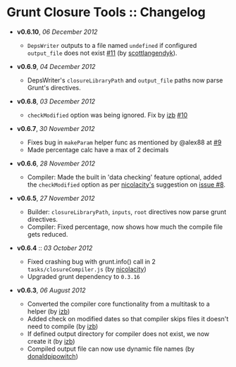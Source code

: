 # Grunt Closure Tools :: Changelog

- **v0.6.10**, *06 December 2012*
  - `DepsWriter` outputs to a file named `undefined` if configured `output_file` does not exist [#11](https://github.com/thanpolas/grunt-closure-tools/pull/11) (by [scottlangendyk](https://github.com/scottlangendyk)).

- **v0.6.9**, *04 December 2012*
  - DepsWriter's `closureLibraryPath` and `output_file` paths now parse Grunt's directives.

- **v0.6.8**, *03 December 2012*
  - `checkModified` option was being ignored. Fix by [izb](https://github.com/izb) [#10](https://github.com/thanpolas/grunt-closure-tools/issues/10)

- **v0.6.7**, *30 November 2012*
  - Fixes bug in `makeParam` helper func as mentioned by @alex88 at [#9](https://github.com/thanpolas/grunt-closure-tools/issues/9)
  - Made percentage calc have a max of 2 decimals

- **v0.6.6**, *28 November 2012*
  - Compiler: Made the built in 'data checking' feature optional, added the `checkModified` option as per [nicolacity's](https://github.com/nicolacity) suggestion on [issue #8](https://github.com/thanpolas/grunt-closure-tools/issues/8).

- **v0.6.5**, *27 November 2012*
  - Builder: `closureLibraryPath`, `inputs`, `root` directives now parse grunt directives.
  - Compiler: Fixed percentage, now shows how much the compile file gets reduced.

- **v0.6.4** :: *03 October 2012*
  - Fixed crashing bug with grunt.info() call in 2 `tasks/closureCompiler.js` (by [nicolacity](https://github.com/nicolacity))
  - Upgraded grunt dependency to `0.3.16`

- **v0.6.3**, *06 August 2012*
  - Converted the compiler core functionality from a multitask to a helper (by [izb](https://github.com/izb))
  - Added check on modified dates so that compiler skips files it doesn't need to compile (by [izb](https://github.com/izb))
  - If defined output directory for compiler does not exist, we now create it (by [izb](https://github.com/izb))
  - Compiled output file can now use dynamic file names (by  [donaldpipowitch](https://github.com/donaldpipowitch))

